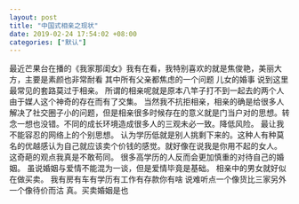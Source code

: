 ```yaml
---
layout: post
title: "中国式相亲之现状"
date: 2019-02-24 17:54:02 +08:00
categories: ["默认"]
---
```


<p>最近芒果台在播的《我家那闺女》我有在看，我特别喜欢的就是焦俊艳，美丽大方，主要是素颜也非常耐看
其中所有父亲都焦虑的一个问题 儿女的婚事
说到这里最常见的套路莫过于相亲。
所谓的相亲呢就是原本八竿子打不到一起去的两个人由于媒人这个神奇的存在而有了交集。
当然我不抗拒相亲，相亲的确是给很多人解决了社交圈子小的问题，但是相亲很多时候存在的意义就是门当户对的思想。转念一想也没错。不同的成长环境造成很多人的三观未必一致。降低风险。
最让我不能容忍的网络上的个别思想。
认为学历低就是别人挑剩下来的。这种人有种莫名的优越感认为自己就应该卖个价钱的感觉。就好像在说我是你用不起的女人。
这奇葩的观点我真是不敢苟同。
很多高学历的人反而会更加慎重的对待自己的婚姻。
虽说婚姻与爱情不能混为一谈，但是爱情毕竟是基础。
相亲中的男女就好似在做买卖。
我有房有车有学历有工作有存款你有啥
说难听点一个像货比三家另外一个像待价而沽
真。买卖婚姻是也</p>